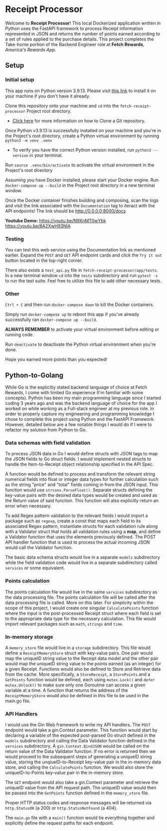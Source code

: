 # Receipt Processor

Welcome to **Receipt Processor**! This local Dockerized application written in Python uses the FastAPI framework to process Receipt information represented in JSON and returns the number of points earned according to a set of rules applied to the purchase details. This project completes the Take-home portion of the Backend Engineer role at **Fetch Rewards**, _America's Rewards App_.

## Setup

### Initial setup

This app runs on Python version 3.9.13. Please visit [this link](https://www.python.org/downloads/release/python-3913/) to install it on your machine if you don't have it already.

Clone this repository onto your machine and `cd` into the `fetch-receipt-processor` Project root directory.

- [Click here](https://docs.github.com/en/repositories/creating-and-managing-repositories/cloning-a-repository) for more information on how to Clone a Git repository.

Once Python v3.9.13 is successfully installed on your machine and you're in the Project's root directory, create a Python virtual environment by running `python3 -m venv .venv`

- To verify you have the correct Python version installed, run `python3 --version` in your terminal.

Run `source .venv/bin/activate` to activate the virtual environment in the Project's root directory

Assuming you have Docker installed, please start your Docker engine.
Run `docker-compose up --build` in the Project root directory in a new terminal window.

Once the Docker container finishes building and composing, scan the logs and visit the link associated with the `Documentation` tag to iteract with the API endpoints! The link should be http://0.0.0.0:8000/docs

**Youtube Demo:**
https://youtu.be/N9XnMT0wYbk
https://youtu.be/8A2XwH93NlA

### Testing

You can test this web service using the Documentation link as mentioned earlier. Expand the `POST` and `GET` API endpoint cards and click the `Try it out` button located in the top-right corner.

There also exists a `test_api.py` file in `fetch-receipt-processor/app/tests`.
In a new terminal window `cd` into the `tests` subdirectory and run `pytest -s` to run the test suite. Feel free to utilize this file to add other necessary tests.

### Other

`Ctrl + C` and then run `docker-compose down` to kill the Docker containers.

Simply run `docker-compose up` to reboot this app if you've already successfully ran `docker-compose up --build`.

**ALWAYS REMEMBER** to activate your virtual environment before editing or running code.

Run `deactivate` to deactivate the Python virtual environment when you're done.

Hope you earned more points than you expected!

## Python-to-Golang

While Go is the explicitly stated backend language of choice at Fetch Rewards, I come with limited Go experience (I'm familiar with some concepts). Python has been my main programming language since I started coding 3 years ago and was the backend language of choice for the app I worked on while working as a Full-stack engineer at my previous role. In order to properly capture my engineering and programming knowledge I chose to complete this project using Python and the FastAPI Framework. However, detailed below are a few notable things I would do if I were to refactor my solution from Python to Go.

### Data schemas with field validation

To process JSON data in Go I would define structs with JSON tags to map the JSON fields to Go struct fields. I would implement nested structs to handle the Item-to-Receipt object relationship specified in the API Spec.

A function would be defined to process and transform the relevant string numerical fields into float or integer data types for further calculation such as the string "price" and "total" fields coming in from the JSON input. This function would use `strconv.ParseFloat()`. Separate structs defining the key-value pairs with the desired data types would be created and used as the Return value of said function. This function will also explicitly return an error when necessary.

To add Regex pattern validation to the relevant fields I would import a package such as `regexp`, create a const that maps each field to its associated Regex pattern, instantiate structs for each validation rule along with a Validator struct that holds all validation rules using a **map**, and define a Validator function that uses the elements previously defined. The POST API handler function that is used to process the actual incoming JSON would call the Validator function.

The basic data schema structs would live in a separate `models` subdirectory while the field validation code would live in a separate subdirectory called `services` or some equivalent.

### Points calculation

The points calculation file would live in the same `services` subdirectory as the data processing file. The points calculation file will be called after the data processing file is called. More on this later. For simplicity within the scope of this project, I would create one singular `CalculatePoints` function where the input is the post-processed Receipt struct where each field is set to the appropriate data type for the necessary calculation. This file would import relevant packages such as `math`, `strings` and `time`.

### In-memory storage

A `memory_store` file would live in a `storage` subdirectory. This file would define a `ReceiptMemoryStore` struct with key-value pairs. One pair would map the uniqueID string value to the Receipt data model and the other pair would map the uniqueID string value to the points earned (as an integer) for a given Receipt. Functions would also be defined to Store and Retrieve data from the cache. More specifically, a `StoreReceipt`, a `StorePoints` and a `GetPoints` function would be defined, each using `mutex.Lock()` and `defer mutex.Unlock()` to make sure only one Goroutine can access a given variable at a time. A function that returns the address of the `ReceiptMemoryStore` would also be defined in this file to be used in the main.go file.

### API Handlers

I would use the Gin Web framework to write my API handlers. The `POST` endpoint would take a gin.Context parameter. This function would start by declaring a variable of the expected post-parsed Go struct defined in the `models` subdirectory and calling the Data Validator function defined in the `services` subdirectory. A `gin.Context.BindJSON` would be called on the return value of the Data Validator function. If no error is returned then we would proceed to the subsequent steps of generating a uniqueID string value, storing the unqiueID-to-Receipt key-value pair in the in-memory data store, and calling the `CalculatePoints` function. We would also store the uniqueID-to-Points key-value pair in the in-memory store.

The `GET` endpoint would also take a gin.Context parameter and retrieve the uniqueID value from the API request path. The uniqueID value would then be passed into the `GetPoints` function defined in the `memory_store` file.

Proper HTTP status codes and response messages will be returned via `http.StatusOK` (a 200) or `http.StatusNotFound` (a 404).

The `main.go` file with a `main()` function would tie everything together and explicitly define the request paths for each endpoint.

